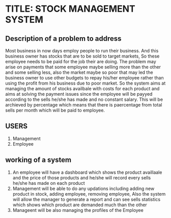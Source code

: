 # TITLE: STOCK MANAGEMENT SYSTEM
## Description of a problem to address
Most business in now days employ people to run their business. And this business owner has stocks that are to be sold to target markets, So these employee needs to be paid for the job their are doing. The problem may arise on payments that some employee maybe selling more than the other and some selling less, also the market maybe so poor that may led the business owner to use other budgets to repay his/her employee rather than using the profit from his business due to poor market. So the system aims at managing the amount of stocks availbale with costs for each product and aims at solving the payment issues since the employee will be payyed according to the sells he/she has made and no constant salary. This will be archieved by percentage which means that there is paercentage from total sells per month which will be paid to employee.

## USERS
1. Management
2. Employee
## working of a system
1. An employee will have a dashboard which shows the product availlaale and the price of those products and he/she will record every sells he/she has made on each product
2. Management will be able to do any updations including adding new product in stock, adding employee, removing employee, Also the system will allow the manager to generate a report and can see sells statistics which shows which product are demanded much than the other
3. Manageent will be also managing the profiles of the Employee
